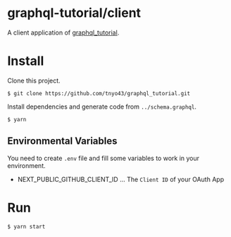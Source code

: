# graphql-tutorial/client

A client application of [graphql_tutorial](https://github.com/tnyo43/graphql_tutorial).

# Install

Clone this project.

```
$ git clone https://github.com/tnyo43/graphql_tutorial.git
```

Install dependencies and generate code from `../schema.graphql`.

```
$ yarn
```

## Environmental Variables

You need to create `.env` file and fill some variables to work in your environment.

- NEXT_PUBLIC_GITHUB_CLIENT_ID ... The `Client ID` of your OAuth App

# Run

```
$ yarn start
```
